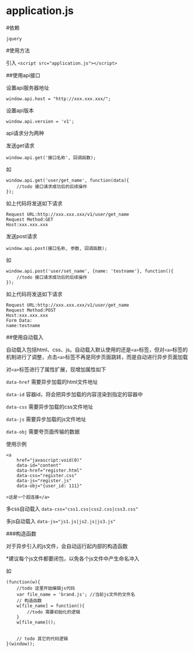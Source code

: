 # application.js

#依赖

```jquery```

#使用方法

引入 ```<script src="application.js"></script>```

##使用api接口

设置api服务器地址

```window.api.host = "http://xxx.xxx.xxx/";```

设置api版本

```window.api.version = 'v1';```

api请求分为两种

发送get请求

```
window.api.get('接口名称', 回调函数);
```
如

```
window.api.get('user/get_name', function(data){
    //todo 接口请求成功后的后续操作
});
```

如上代码将发送如下请求

```
Request URL:http://xxx.xxx.xxx/v1/user/get_name
Request Method:GET
Host:xxx.xxx.xxx
```

发送post请求

```window.api.post(接口名称, 参数, 回调函数);```

如

```
window.api.post('user/set_name', {name: 'testname'}, function(){
	//todo 接口请求成功后的后续操作
});
```

如上代码将发送如下请求

```
Request URL:http://xxx.xxx.xxx/v1/user/get_name
Request Method:POST
Host:xxx.xxx.xxx
Form Data:
name:testname
```


##使用自动载入

自动载入包括html、css、js。自动载入默认使用的还是```<a>```标签，但对```<a>```标签的机制进行了调整，点击```<a>```标签不再是同步页面跳转，而是自动进行异步页面加载

对```<a>```标签进行了属性扩展，现增加属性如下

```data-href``` 需要异步加载的html文件地址

```data-id```    容器id，将会把异步加载的内容渲染到指定的容器中

```data-css``` 需要异步加载的css文件地址

```data-js``` 需要异步加载的js文件地址

```data-obj``` 需要夸页面传输的数据

使用示例
```
<a 
	href="javascript:void(0)"
	data-id="content"
	data-href="register.html"
	data-css="register.css"
	data-js="register.js"
	data-obj="{user_id: 111}"

>这是一个超连接</a>
```
多css自动载入
```data-css="css1.css|css2.css|css3.css"```

多js自动载入
```data-js="js1.js|js2.js|js3.js"```


###构造函数

对于异步引入的js文件，会自动运行起内部的构造函数

*建议每个js文件都要闭包，以免各个js文件中产生命名冲入

如

```
(function(w){
    //todo 这里开始编辑js代码
	var file_name = 'brand.js'; //当前js文件的文件名
	// 构造函数
	w[file_name] = function(){
		//todo 需要初始化的逻辑
	}
	w[file_name]();
	
	
	// todo 其它的代码逻辑
}(window));
```


